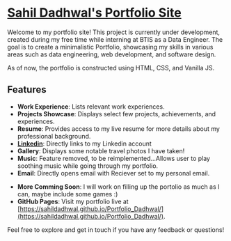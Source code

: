 # [Sahil Dadhwal's Portfolio Site](https://sahildadhwal.github.io/Portfolio_Dadhwal/)

Welcome to my portfolio site! This project is currently under development, created during my free time while interning at BTIS as a Data Engineer. The goal is to create a minimalistic Portfolio, showcasing my skills in various areas such as data engineering, web development, and software design.

As of now, the portfolio is constructed using HTML, CSS, and Vanilla JS.

## Features

- **Work Experience**: Lists relevant work experiences.
- **Projects Showcase**: Displays select few projects, achievements, and experiences.
- **Resume**: Provides access to my live resume for more details about my professional background.
- **[Linkedin](https://www.linkedin.com/in/sahildadhwal/)**: Directly links to my Linkedin account
- **Gallery**: Displays some notable travel photos I have taken!
- **Music**: Feature removed, to be reimplemented...Allows user to play soothing music while going through my portfolio.
- **Email**: Directly opens email with Reciever set to my personal email.
<!-- - **System Preferences**: Allows user to change wallpaper of my portfolio site! -->
- **More Comming Soon**: I will work on filling up the portolio as much as I can, maybe include some games :)
- **GitHub Pages**: Visit my portfolio live at [https://sahildadhwal.github.io/Portfolio_Dadhwal/](https://sahildadhwal.github.io/Portfolio_Dadhwal/).

Feel free to explore and get in touch if you have any feedback or questions!
